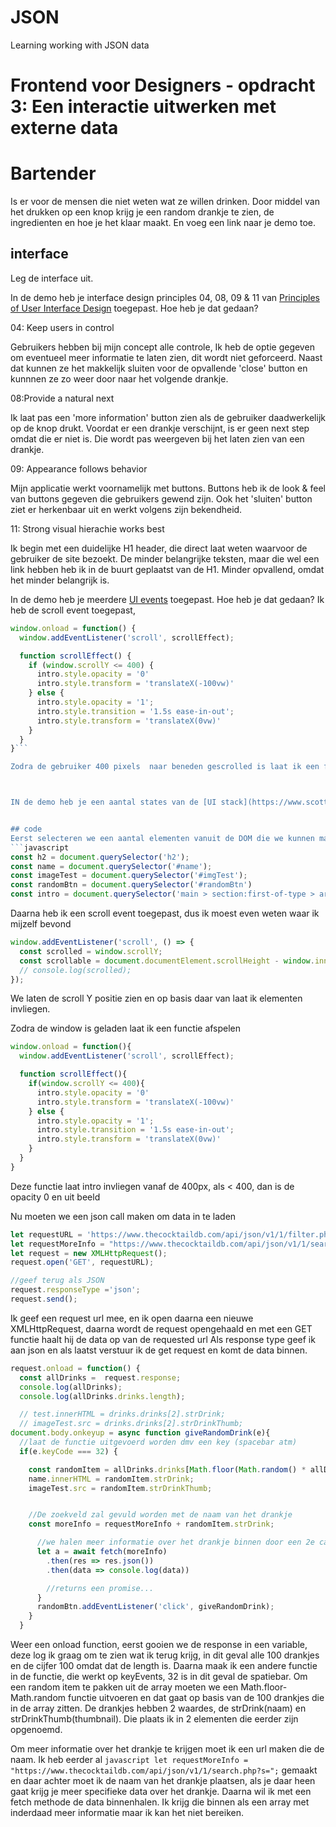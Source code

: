 # JSON
Learning working with JSON data

# Frontend voor Designers - opdracht 3: Een interactie uitwerken met externe data


# Bartender
Is er voor de mensen die niet weten wat ze willen drinken. 
Door middel van het drukken op een knop krijg je een random drankje te zien, de ingredienten en hoe je het klaar maakt.
En voeg een link naar je demo toe.

## interface
Leg de interface uit.

In de demo heb je interface design principles 04, 08, 09 & 11 van [Principles of User Interface Design](http://bokardo.com/principles-of-user-interface-design/) toegepast. Hoe heb je dat gedaan?

04: Keep users in control

Gebruikers hebben bij mijn concept alle controle, Ik heb de optie gegeven om eventueel meer informatie te laten zien, dit wordt niet geforceerd. 
Naast dat kunnen ze het makkelijk sluiten voor de opvallende 'close' button en kunnnen ze zo weer door naar het volgende drankje.

08:Provide a natural next 

Ik laat pas een 'more information' button zien als de gebruiker daadwerkelijk op de knop drukt. Voordat er een drankje verschijnt, is er geen next step omdat die er niet is. Die wordt pas weergeven bij het laten zien van een drankje. 

09: Appearance follows behavior

Mijn applicatie werkt voornamelijk met buttons. Buttons heb ik de look & feel van buttons gegeven die gebruikers gewend zijn.  Ook het 'sluiten' button ziet er herkenbaar uit en werkt volgens zijn bekendheid. 

11: Strong visual hierachie works best

Ik begin met een duidelijke H1 header, die direct laat weten waarvoor de gebruiker de site bezoekt.  De minder belangrijke teksten, maar die wel een link hebben heb ik in de buurt geplaatst van de H1. Minder opvallend, omdat het minder belangrijk is. 

In de demo heb je meerdere [UI events](https://developer.mozilla.org/en-US/docs/Web/API/UIEvent) toegepast. Hoe heb je dat gedaan?
Ik heb de scroll event toegepast,

```javascript
window.onload = function() {
  window.addEventListener('scroll', scrollEffect);

  function scrollEffect() {
    if (window.scrollY <= 400) {
      intro.style.opacity = '0'
      intro.style.transform = 'translateX(-100vw)'
    } else {
      intro.style.opacity = '1';
      intro.style.transition = '1.5s ease-in-out';
      intro.style.transform = 'translateX(0vw)'
    }
  }
}```

Zodra de gebruiker 400 pixels  naar beneden gescrolled is laat ik een functie uitvoeren, in dit geval laat ik een section invliegen die extra content toevoegd aan de pagina.



IN de demo heb je een aantal states van de [UI stack](https://www.scotthurff.com/posts/why-your-user-interface-is-awkward-youre-ignoring-the-ui-stack/) toegepast. Hoe heb je dat gedaan?


## code
Eerst selecteren we een aantal elementen vanuit de DOM die we kunnen manipuleren
```javascript
const h2 = document.querySelector('h2');
const name = document.querySelector('#name');
const imageTest = document.querySelector('#imgTest');
const randomBtn = document.querySelector('#randomBtn')
const intro = document.querySelector('main > section:first-of-type > article:first-of-type');
```
Daarna heb ik een scroll event toegepast, dus ik moest even weten waar ik mijzelf bevond
```javascript
window.addEventListener('scroll', () => {
  const scrolled = window.scrollY;
  const scrollable = document.documentElement.scrollHeight - window.innerheight;
  // console.log(scrolled);
});
```
We laten de scroll Y positie zien en op basis daar van laat ik elementen invliegen.

Zodra de window is geladen laat ik een functie afspelen
```javascript
window.onload = function(){
  window.addEventListener('scroll', scrollEffect);

  function scrollEffect(){
    if(window.scrollY <= 400){
      intro.style.opacity = '0'
      intro.style.transform = 'translateX(-100vw)'
    } else {
      intro.style.opacity = '1';
      intro.style.transition = '1.5s ease-in-out';
      intro.style.transform = 'translateX(0vw)'
    }
  }
}
```
Deze functie laat intro invliegen vanaf de 400px, als < 400, dan is de opacity 0 en uit beeld

Nu moeten we een json call maken om data in te laden
```javascript
let requestURL = 'https://www.thecocktaildb.com/api/json/v1/1/filter.php?a=Alcoholic';
let requestMoreInfo = "https://www.thecocktaildb.com/api/json/v1/1/search.php?s=";
let request = new XMLHttpRequest();
request.open('GET', requestURL);

//geef terug als JSON
request.responseType ='json';
request.send();
```
Ik geef een request url mee, en ik open daarna een nieuwe XMLHttpRequest, daarna wordt de request opengehaald en met een GET functie haalt hij de data op van de requested url
Als response type geef ik aan json en als laatst verstuur ik de get request en komt de data binnen.


```javascript
request.onload = function() {
  const allDrinks =  request.response;
  console.log(allDrinks);
  console.log(allDrinks.drinks.length);

  // test.innerHTML = drinks.drinks[2].strDrink;
  // imageTest.src = drinks.drinks[2].strDrinkThumb;
document.body.onkeyup = async function giveRandomDrink(e){
  //laat de functie uitgevoerd worden dmv een key (spacebar atm)
  if(e.keyCode === 32) {

    const randomItem = allDrinks.drinks[Math.floor(Math.random() * allDrinks.drinks.length)];
    name.innerHTML = randomItem.strDrink;
    imageTest.src = randomItem.strDrinkThumb;


    //De zoekveld zal gevuld worden met de naam van het drankje
    const moreInfo = requestMoreInfo + randomItem.strDrink;

      //we halen meer informatie over het drankje binnen door een 2e call te maken obv naam
      let a = await fetch(moreInfo)
        .then(res => res.json())
        .then(data => console.log(data))

        //returns een promise...
      }
      randomBtn.addEventListener('click', giveRandomDrink);
    }
  }
```

Weer een onload function, eerst gooien we de response in een variable, deze log ik graag om te zien wat ik terug krijg, in dit geval alle 100 drankjes en de cijfer 100 omdat dat de length is. Daarna maak ik een andere functie in de functie, die werkt op keyEvents, 32 is in dit geval de spatiebar. 
Om een random item te pakken uit de array moeten we een Math.floor-Math.random functie uitvoeren en dat gaat op basis van de 100 drankjes die in de array zitten.
De drankjes hebben 2 waardes, de strDrink(naam) en strDrinkThumb(thumbnail). Die plaats ik in 2 elementen die eerder zijn opgenoemd. 

Om meer informatie over het drankje te krijgen moet ik een url maken die de naam. Ik heb eerder al ```javascript let requestMoreInfo = "https://www.thecocktaildb.com/api/json/v1/1/search.php?s=";```
gemaakt en daar achter moet ik de naam van het drankje plaatsen, als je daar heen gaat krijg je meer specifieke data over het drankje. 
Daarna wil ik met een fetch methode de data binnenhalen. Ik krijg die binnen als een array met inderdaad meer informatie maar ik kan het niet bereiken.
